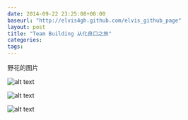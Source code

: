 ```yaml
---
date: 2014-09-22 23:25:08+00:00
baseurl: "http://elvis4gh.github.com/elvis_github_page" 
layout: post
title: "Team Building 从化良口之旅"
categories:
tags:
---
```


野花的图片


![alt text](/elvis_github_page/images/2014_Sep_TB/IMAG0507.jpg "flower")

![alt text]({{site.baseurl}}/images/2014_Sep_TB/IMAG0507.jpg "flower")

![alt text](http://elvis4gh.github.com/elvis_github_page/images/2014_Sep_TB/IMAG0507.jpg "flower")





